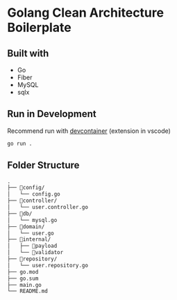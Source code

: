 # Golang Clean Architecture Boilerplate

## Built with 
- Go
- Fiber
- MySQL
- sqlx

## Run in Development
Recommend run with [devcontainer](https://marketplace.visualstudio.com/items?itemName=ms-vscode-remote.remote-containers) (extension in vscode)

```bash
go run .
```

## Folder Structure

```md
.
├── 📂config/
│   └── config.go
├── 📂controller/
│   └── user.controller.go
├── 📂db/
│   └── mysql.go
├── 📂domain/
│   └── user.go
├── 📂internal/
│   ├── 📂payload
│   └── 📂validator
├── 📂repository/
│   └── user.repository.go
├── go.mod
├── go.sum
├── main.go
└── README.md
```
